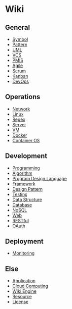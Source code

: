 Wiki
====

General
-------

* [Symbol](symbol.md)
* [Pattern](pattern.md)
* [UML](uml)
* [VCS](vcs.md)
* [PMIS](pmis.md)
* [Agile](agile)
* [Scrum](scrum.md)
* [Kanban](kanban.md)
* [DevOps](devops.md)


Operations
------

* [Network](network.md)
* [Linux](linux)
* [Regex](regex)
* [Server](server)
* [VM](vm)
* [Docker](docker)
* [Container OS](containeros)

Development
-----------

* [Programming](programming)
* [Algorithm](algorithm.md)
* [Program Design Language](pdl)
* [Framework](framework)
* [Design Pattern](design-pattern)
* [Testing](testing)
* [Data Structure](data-structure)
* [Database](database)
* [NoSQL](nosql)
* [Web](web)
* [RESTful](restful)
* [OAuth](oahuth.md)

Deployment
----------

* [Monitoring](monitoring)

Else
----

* [Application](application.md)
* [Cloud Computing](cloud-computing.md)
* [Wiki Engine](wiki-engine.md)
* [Resource](resource.md)
* [License](license.md)
